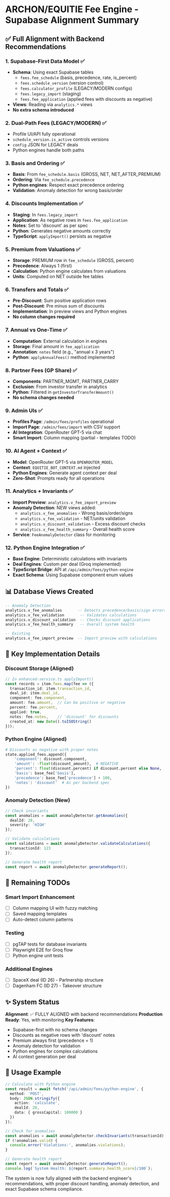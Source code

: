 # ARCHON/EQUITIE Fee Engine - Supabase Alignment Summary

## ✅ Full Alignment with Backend Recommendations

### 1. Supabase-First Data Model ✅
- **Schema**: Using exact Supabase tables
  - `fees.fee_schedule` (basis, precedence, rate, is_percent)
  - `fees.schedule_version` (version control)
  - `fees.calculator_profile` (LEGACY/MODERN configs)
  - `fees.legacy_import` (staging)
  - `fees.fee_application` (applied fees with discounts as negative)
- **Views**: Reading via `analytics.*` views
- **No extra schema introduced**

### 2. Dual-Path Fees (LEGACY/MODERN) ✅
- Profile UI/API fully operational
- `schedule_version.is_active` controls versions
- `config` JSON for LEGACY deals
- Python engines handle both paths

### 3. Basis and Ordering ✅
- **Basis**: From `fee_schedule.basis` (GROSS, NET, NET_AFTER_PREMIUM)
- **Ordering**: Via `fee_schedule.precedence`
- **Python engines**: Respect exact precedence ordering
- **Validation**: Anomaly detection for wrong basis/order

### 4. Discounts Implementation ✅
- **Staging**: In `fees.legacy_import` 
- **Application**: As negative rows in `fees.fee_application`
- **Notes**: Set to 'discount' as per spec
- **Python**: Generates negative amounts correctly
- **TypeScript**: `applyImport()` persists as negative

### 5. Premium from Valuations ✅
- **Storage**: PREMIUM row in `fee_schedule` (GROSS, percent)
- **Precedence**: Always 1 (first)
- **Calculation**: Python engine calculates from valuations
- **Units**: Computed on NET outside fee tables

### 6. Transfers and Totals ✅
- **Pre-Discount**: Sum positive application rows
- **Post-Discount**: Pre minus sum of discounts
- **Implementation**: In preview views and Python engines
- **No column changes required**

### 7. Annual vs One-Time ✅
- **Computation**: External calculation in engines
- **Storage**: Final amount in `fee_application`
- **Annotation**: `notes` field (e.g., "annual x 3 years")
- **Python**: `applyAnnualFees()` method implemented

### 8. Partner Fees (GP Share) ✅
- **Components**: PARTNER_MGMT, PARTNER_CARRY
- **Exclusion**: From investor transfer in analytics
- **Python**: Filtered in `getInvestorTransferAmount()`
- **No schema changes needed**

### 9. Admin UIs ✅
- **Profiles Page**: `/admin/fees/profiles` operational
- **Import Page**: `/admin/fees/import` with CSV support
- **AI Integration**: OpenRouter GPT-5 via chat
- **Smart Import**: Column mapping (partial - templates TODO)

### 10. AI Agent + Context ✅
- **Model**: OpenRouter GPT-5 via `OPENROUTER_MODEL`
- **Context**: `EQUITIE_BOT_CONTEXT.md` injected
- **Python Engines**: Generate agent context per deal
- **Zero-Shot**: Prompts ready for all operations

### 11. Analytics + Invariants ✅
- **Import Preview**: `analytics.v_fee_import_preview`
- **Anomaly Detection**: NEW views added:
  - `analytics.v_fee_anomalies` - Wrong basis/order/signs
  - `analytics.v_fee_validation` - NET/units validation
  - `analytics.v_discount_validation` - Excess discount checks
  - `analytics.v_fee_health_summary` - Overall health score
- **Service**: `FeeAnomalyDetector` class for monitoring

### 12. Python Engine Integration ✅
- **Base Engine**: Deterministic calculations with invariants
- **Deal Engines**: Custom per deal (Groq implemented)
- **TypeScript Bridge**: API at `/api/admin/fees/python-engine`
- **Exact Schema**: Using Supabase component enum values

## 📊 Database Views Created

```sql
-- Anomaly Detection
analytics.v_fee_anomalies       -- Detects precedence/basis/sign errors
analytics.v_fee_validation       -- Validates calculations
analytics.v_discount_validation  -- Checks discount applications
analytics.v_fee_health_summary   -- Overall system health

-- Existing
analytics.v_fee_import_preview  -- Import preview with calculations
```

## 🔧 Key Implementation Details

### Discount Storage (Aligned)
```typescript
// In enhanced-service.ts applyImport()
const records = item.fees.map(fee => ({
  transaction_id: item.transaction_id,
  deal_id: item.deal_id,
  component: fee.component,
  amount: fee.amount,  // Can be positive or negative
  percent: fee.percent,
  applied: true,
  notes: fee.notes,    // 'discount' for discounts
  created_at: new Date().toISOString()
}));
```

### Python Engine (Aligned)
```python
# Discounts as negative with proper notes
state.applied_fees.append({
    'component': discount.component,
    'amount': -float(discount_amount),  # NEGATIVE
    'percent': float(discount.percent) if discount.percent else None,
    'basis': base_fee['basis'],
    'precedence': base_fee['precedence'] + 100,
    'notes': 'discount'  # As per backend spec
})
```

### Anomaly Detection (New)
```typescript
// Check invariants
const anomalies = await anomalyDetector.getAnomalies({ 
  dealId: 28, 
  severity: 'HIGH' 
});

// Validate calculations
const validations = await anomalyDetector.validateCalculations({ 
  transactionId: 123 
});

// Generate health report
const report = await anomalyDetector.generateReport();
```

## 🎯 Remaining TODOs

### Smart Import Enhancement
- [ ] Column mapping UI with fuzzy matching
- [ ] Saved mapping templates
- [ ] Auto-detect column patterns

### Testing
- [ ] pgTAP tests for database invariants
- [ ] Playwright E2E for Groq flow
- [ ] Python engine unit tests

### Additional Engines
- [ ] SpaceX deal (ID 26) - Partnership structure
- [ ] Dagenham FC (ID 27) - Takeover structure

## ✨ System Status

**Alignment**: ✅ FULLY ALIGNED with backend recommendations
**Production Ready**: Yes, with monitoring
**Key Features**:
- Supabase-first with no schema changes
- Discounts as negative rows with 'discount' notes
- Premium always first (precedence = 1)
- Anomaly detection for validation
- Python engines for complex calculations
- AI context generation per deal

## 🚀 Usage Example

```typescript
// Calculate with Python engine
const result = await fetch('/api/admin/fees/python-engine', {
  method: 'POST',
  body: JSON.stringify({
    action: 'calculate',
    dealId: 28,
    data: { grossCapital: 100000 }
  })
});

// Check for anomalies
const anomalies = await anomalyDetector.checkInvariants(transactionId);
if (!anomalies.valid) {
  console.error('Violations:', anomalies.violations);
}

// Generate health report
const report = await anomalyDetector.generateReport();
console.log(`System Health: ${report.summary.health_score}/100`);
```

The system is now fully aligned with the backend engineer's recommendations, with proper discount handling, anomaly detection, and exact Supabase schema compliance.